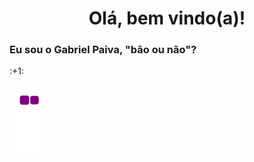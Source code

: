 <h1 align="center" dir="auto"> Olá, bem vindo(a)!</h1>

<h3>Eu sou o Gabriel Paiva, "bão ou não"?</h3> :+1:

![snake gif](https://github.com/gpjgabriel/gpjgabriel/blob/output/github-contribution-grid-snake.gif)

